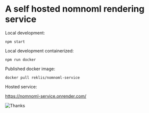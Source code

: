# A self hosted nomnoml rendering service

Local development:

    npm start

Local development containerized:

    npm run docker

Published docker image:

    docker pull reklis/nomnoml-service

Hosted service:

https://nomnoml-service.onrender.com/


![Thanks](https://nomnoml-service.onrender.com/nn.svg?src=[thank]->[you])